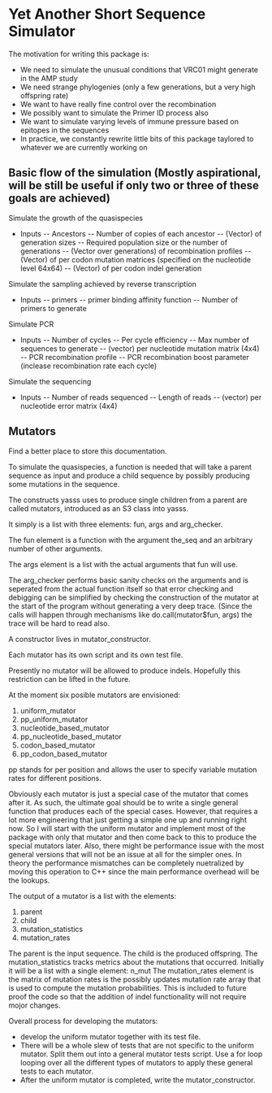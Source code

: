# Yet Another Short Sequence Simulator

The motivation for writing this package is:
- We need to simulate the unusual conditions that VRC01 might generate in the AMP study
- We need strange phylogenies (only a few generations, but a very high offspring rate)
- We want to have really fine control over the recombination
- We possibly want to simulate the Primer ID process also
- We want to simulate varying levels of immune pressure based on epitopes in the sequences
- In practice, we constantly rewrite little bits of this package taylored to whatever we are currently working on

## Basic flow of the simulation (Mostly aspirational, will be still be useful if only two or three of these goals are achieved)

Simulate the growth of the quasispecies
- Inputs
-- Ancestors
-- Number of copies of each ancestor
-- (Vector) of generation sizes
-- Required population size or the number of generations
-- (Vector over generations) of recombination profiles
-- (Vector) of per codon mutation matrices (specified on the nucleotide level 64x64)
-- (Vector) of per codon indel generation

Simulate the sampling achieved by reverse transcription
- Inputs
-- primers
-- primer binding affinity function
-- Number of primers to generate

Simulate PCR
- Inputs
-- Number of cycles
-- Per cycle efficiency
-- Max number of sequences to generate
-- (vector) per nucleotide mutation matrix (4x4)
-- PCR recombination profile
-- PCR recombination boost parameter (inclease recombination rate each cycle)

Simulate the sequencing
- Inputs
-- Number of reads sequenced
-- Length of reads
-- (vector) per nucleotide error matrix (4x4)

## Mutators

Find a better place to store this documentation.

To simulate the quasispecies, a function is needed that will take a parent sequence as input and produce a child sequence by possibly producing some mutations in the sequence.

The constructs yasss uses to produce single children from a parent are called mutators, introduced as an S3 class into yasss.

It simply is a list with three elements: fun, args and arg_checker.

The fun element is a function with the argument the_seq and an arbitrary number of other arguments.

The args element is a list with the actual arguments that fun will use.

The arg_checker performs basic sanity checks on the arguments and is seperated from the actual function itself so that error checking and debigging can be simplified by checking the construction of the mutator at the start of the program without generating a very deep trace. (Since the calls will happen through mechanisms like do.call(mutator$fun, args) the trace will be hard to read also.

A constructor lives in mutator_constructor.

Each mutator has its own script and its own test file.

Presently no mutator will be allowed to produce indels. Hopefully this restriction can be lifted in the future.

At the moment six posible mutators are envisioned:
1) uniform_mutator
2) pp_uniform_mutator
3) nucleotide_based_mutator
4) pp_nucleotide_based_mutator
5) codon_based_mutator
6) pp_codon_based_mutator

pp stands for per position and allows the user to specify variable mutation rates for different positions.

Obviously each mutator is just a special case of the mutator that comes after it. As such, the ultimate goal should be to write a single general function that produces each of the special cases. However, that requires a lot more engineering that just getting a simple one up and running right now. So I will start with the uniform mutator and implement most of the package with only that mutator and then come back to this to produce the special mutators later. Also, there might be performance issue with the most general versions that will not be an issue at all for the simpler ones. In theory the performance mismatches can be completely nuetralized by moving this operation to C++ since the main performance overhead will be the lookups.

The output of a mutator is a list with the elements: 
1) parent 
2) child 
3) mutation_statistics 
4) mutation_rates

The parent is the input sequence.
The child is the produced offspring.
The mutation_statistics tracks metrics about the mutations that occurred. Initially it will be a list with a single element: n_mut
The mutation_rates element is the matrix of mutation rates is the possibly updates mutation rate array that is used to compute the mutation probabilities. This is included to future proof the code so that the addition of indel functionality will not require mojor changes.

Overall process for developing the mutators:
- develop the uniform mutator together with its test file.
- There will be a whole slew of tests that are not specific to the uniform mutator. Split them out into a general mutator tests script. Use a for loop looping over all the different types of mutators to apply these general tests to each mutator.
- After the uniform mutator is completed, write the mutator_constructor.



